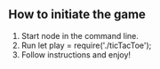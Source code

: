 ## How to initiate the game
1. Start node in the command line.
2. Run let play = require('./ticTacToe');
3. Follow instructions and enjoy!

